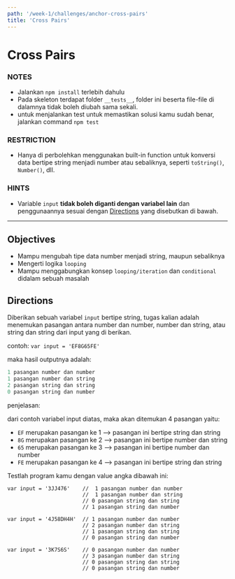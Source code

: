 ```yaml
---
path: '/week-1/challenges/anchor-cross-pairs'
title: 'Cross Pairs'
---
```


# Cross Pairs

### NOTES

- Jalankan `npm install` terlebih dahulu
- Pada skeleton terdapat folder `__tests__`, folder ini beserta file-file di dalamnya tidak boleh diubah sama sekali.
- untuk menjalankan test untuk memastikan solusi kamu sudah benar, jalankan command `npm test`

### RESTRICTION

- Hanya di perbolehkan menggunakan built-in function untuk konversi data bertipe string menjadi number atau sebaliknya, seperti `toString()`, `Number()`, dll.

### HINTS

- Variable `input` __tidak boleh diganti dengan variabel lain__ dan penggunaannya sesuai dengan [Directions](#directions) yang disebutkan di bawah.

---

## Objectives
- Mampu mengubah tipe data number menjadi string, maupun sebaliknya
- Mengerti logika `looping`
- Mampu menggabungkan konsep `looping/iteration` dan `conditional` didalam sebuah masalah

## Directions
Diberikan sebuah variabel `input` bertipe string, tugas kalian adalah menemukan pasangan antara
number dan number, number dan string, atau string dan string dari input yang di berikan.

contoh: `var input = 'EF8G65FE'`

maka hasil outputnya adalah:
```js
1 pasangan number dan number
1 pasangan number dan string
2 pasangan string dan string
0 pasangan string dan number

```

penjelasan:

dari contoh variabel input diatas, maka akan ditemukan 4 pasangan yaitu:
- `EF` merupakan pasangan ke 1 --> pasangan ini bertipe string dan string
- `8G` merupakan pasangan ke 2 --> pasangan ini bertipe number dan string
- `65` merupakan pasangan ke 3 --> pasangan ini bertipe number dan number
- `FE` merupakan pasangan ke 4 --> pasangan ini bertipe string dan string

Testlah program kamu dengan value angka dibawah ini:
```JS
var input = '3JJ476'    //  1 pasangan number dan number
                        //  1 pasangan number dan string
                        // 0 pasangan string dan string
                        // 1 pasangan string dan number

var input = '4J58DH4H'  // 1 pasangan number dan number
                        // 2 pasangan number dan string
                        // 1 pasangan string dan string
                        // 0 pasangan string dan number

var input = '3K7S6S'    // 0 pasangan number dan number
                        // 3 pasangan number dan string
                        // 0 pasangan string dan string
                        // 0 pasangan string dan number
```
